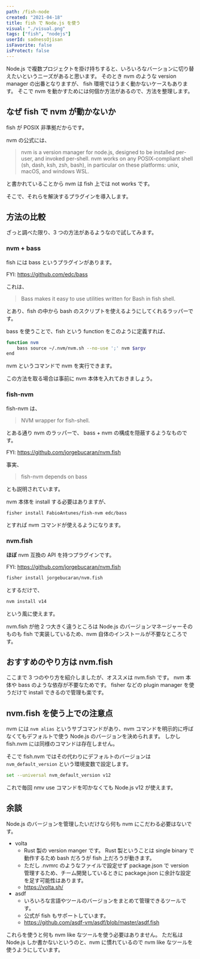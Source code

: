```yaml
---
path: /fish-node
created: "2021-04-18"
title: fish で Node.js を使う
visual: "./visual.png"
tags: ["fish", "nodejs"]
userId: sadnessOjisan
isFavorite: false
isProtect: false
---
```


Node.js で複数プロジェクトを掛け持ちすると、いろいろなバーションに切り替えたいというニーズがあると思います。
そのとき nvm のような version manager の出番となりますが、 fish 環境ではうまく動かないケースもあります。
そこで nvm を動かすためには何個か方法があるので、方法を整理します。

## なぜ fish で nvm が動かないか

fish が POSIX 非準拠だからです。

nvm の公式には、

> nvm is a version manager for node.js, designed to be installed per-user, and invoked per-shell. nvm works on any POSIX-compliant shell (sh, dash, ksh, zsh, bash), in particular on these platforms: unix, macOS, and windows WSL.

と書かれていることから nvm は fish 上では not works です。

そこで、それらを解決するプラグインを導入します。

## 方法の比較

ざっと調べた限り、3 つの方法があるようなので試してみます。

### nvm + bass

fish には bass というプラグインがあります。

FYI: https://github.com/edc/bass

これは、

> Bass makes it easy to use utilities written for Bash in fish shell.

とあり、fish の中から bash のスクリプトを使えるようにしてくれるラッパーです。

bass を使うことで、fish という function をこのように定義すれば、

```sh
function nvm
    bass source ~/.nvm/nvm.sh --no-use ';' nvm $argv
end
```

nvm というコマンドで nvm を実行できます。

この方法を取る場合は事前に nvm 本体を入れておきましょう。

### fish-nvm

fish-nvm は、

> NVM wrapper for fish-shell.

とある通り nvm のラッパーで、 bass + nvm の構成を隠蔽するようなものです。

FYI: https://github.com/jorgebucaran/nvm.fish

事実、

> fish-nvm depends on bass

とも説明されています。

nvm 本体を install する必要はありますが、

```sh
fisher install FabioAntunes/fish-nvm edc/bass
```

とすれば nvm コマンドが使えるようになります。

### nvm.fish

**ほぼ** nvm 互換の API を持つプラグインです。

FYI: https://github.com/jorgebucaran/nvm.fish

```sh
fisher install jorgebucaran/nvm.fish
```

とするだけで、

```sh
nvm install v14
```

という風に使えます。

nvm.fish が他 2 つ大きく違うところは Node.js のバージョンマネージャーそのものも fish で実装しているため、nvm 自体のインストールが不要なところです。

## おすすめのやり方は nvm.fish

ここまで 3 つのやり方を紹介しましたが、オススメは nvm.fish です。
nvm 本体や bass のような依存が不要なためです。
fisher などの plugin manager を使うだけで install できるので管理も楽です。

## nvm.fish を使う上での注意点

nvm には `nvm alias` というサブコマンドがあり、nvm コマンドを明示的に呼ばなくてもデフォルトで使う Node.js のバージョンを決められます。
しかし fish.nvm には同様のコマンドは存在しません。

そこで fish.nvm ではその代わりにデフォルトのバージョンは`nvm_default_version` という環境変数で設定します。

```sh
set --universal nvm_default_version v12
```

これで毎回 nmv use コマンドを叩かなくても Node.js v12 が使えます。

## 余談

Node.js のバージョンを管理したいだけなら何も nvm にこだわる必要はないです。

- volta
  - Rust 製の version manger です。 Rust 製ということは single binary で動作するため bash だろうが fish 上だろうが動きます。
  - ただし .nvmrc のようなファイルで設定せず package.json で version 管理するため、チーム開発しているときに package.json に余計な設定を足す可能性はあります。
  - https://volta.sh/
- asdf
  - いろいろな言語やツールのバージョンをまとめて管理できるツールです。
  - 公式が fish もサポートしています。
  - https://github.com/asdf-vm/asdf/blob/master/asdf.fish

これらを使うと何も nvm like なツールを使う必要はありません。
ただ私は Node.js しか書かないというのと、nvm に慣れているので nvm like なツールを使うようにしています。
